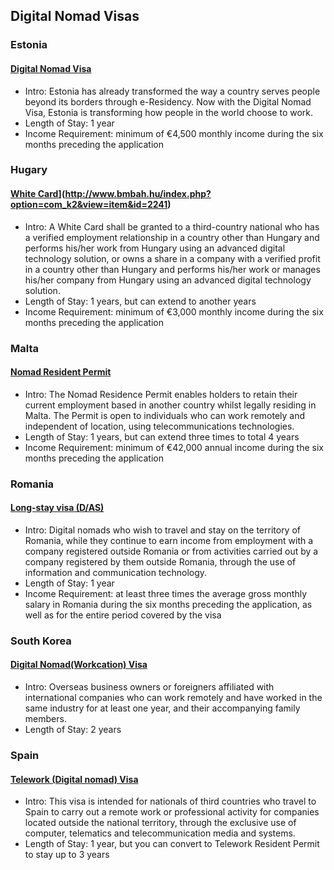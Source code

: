 ## Digital Nomad Visas

### Estonia

#### [Digital Nomad Visa](https://www.e-resident.gov.ee/nomadvisa/)

- Intro: Estonia has already transformed the way a country serves people beyond its borders through e-⁠Residency. Now with the Digital Nomad Visa, Estonia is transforming how people in the world choose to work.
- Length of Stay: 1 year
- Income Requirement: minimum of €4,500 monthly income during the six months preceding the application

### Hugary

#### [White Card]([https://nomad.residencymalta.gov.mt/)](http://www.bmbah.hu/index.php?option=com_k2&view=item&id=2241)

- Intro: A White Card shall be granted to a third-country national who has a verified employment relationship in a country other than Hungary and performs his/her work from Hungary using an advanced digital technology solution, or owns a share in a company with a verified profit in a country other than Hungary and performs his/her work or manages his/her company from Hungary using an advanced digital technology solution.
- Length of Stay: 1 years, but can extend to another years 
- Income Requirement: minimum of €3,000 monthly income during the six months preceding the application

### Malta

#### [Nomad Resident Permit](https://nomad.residencymalta.gov.mt/)

- Intro: The Nomad Residence Permit enables holders to retain their current employment based in another country whilst legally residing in Malta. The Permit is open to individuals who can work remotely and independent of location, using telecommunications technologies.
- Length of Stay: 1 years, but can extend three times to total 4 years 
- Income Requirement: minimum of €42,000 annual income during the six months preceding the application

### Romania

#### [Long-stay visa (D/AS) ](https://www.mae.ro/en/node/2054?page=5)

- Intro: Digital nomads who wish to travel and stay on the territory of Romania, while they continue to earn income from employment with a company registered outside Romania or from activities carried out by a company registered by them outside Romania, through the use of information and communication technology.
- Length of Stay: 1 year 
- Income Requirement: at least three times the average gross monthly salary in Romania during the six months preceding the application, as well as for the entire period covered by the visa

### South Korea

#### [Digital Nomad(Workcation) Visa](https://www.immigration.go.kr/immigration_eng/1832/subview.do?enc=Zm5jdDF8QEB8JTJGYmJzJTJGaW1taWdyYXRpb25fZW5nJTJGMjI5JTJGNTgwMTc5JTJGYXJ0Y2xWaWV3LmRvJTNG)

- Intro: Overseas business owners or foreigners affiliated with international companies who can work remotely and have worked in the same industry for at least one year, and their accompanying family members.
- Length of Stay: 2 years

### Spain

#### [Telework (Digital nomad) Visa](https://www.exteriores.gob.es/Consulados/washington/en/ServiciosConsulares/Paginas/Consular/Telework-visa.aspx)

- Intro: This visa is intended for nationals of third countries who travel to Spain to carry out a remote work or professional activity for companies located outside the national territory, through the exclusive use of computer, telematics and telecommunication media and systems.
- Length of Stay: 1 year, but you can convert to Telework Resident Permit to stay up to 3 years
